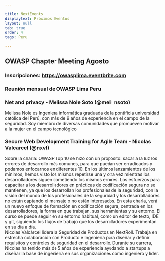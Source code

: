 ```yaml
---

title: NextEvents
displaytext: Próximos Eventos
layout: null
tab: true
order: 4
tags: Peru

---
```


## OWASP Chapter Meeting Agosto

### Inscripciones:  https://owasplima.eventbrite.com

### Reunión mensual de OWASP Lima Peru

<h3> Net and privacy - Melissa Nole Soto  (@meli_nsoto)</h3>
Melissa Nole es Ingeniera informática graduada de la pontificia universidad católica del Perú, con más de 9 años de experiencia en el campo de la seguridad. Soy miembro de diversas comunidades que promueven motivar a la mujer en el campo tecnológico

<h3>Secure Web Development Training for Agile Team - Nicolas Valcarcel (@nxvl) </h3>
Sobre la charla: 
OWASP Top 10 se hizo con un propósito: sacar a la luz los errores de desarrollo más comunes, para que puedan ser erradicados y podamos enfocarnos en diferentes 10. En los últimos lanzamientos de los mínimos, hemos visto los mismos repetirse una y otra vez mientras los desarrolladores siguen cometiendo los mismos errores. Los esfuerzos para capacitar a los desarrolladores en prácticas de codificación segura no se mantienen, ya que los desarrollan los profesionales de la seguridad, con la visión del mundo de los profesionales de la seguridad y los desarrolladores no están captando el mensaje o no están interesados. En esta charla, verá un nuevo enfoque de formación en codificación segura, centrada en los desarrolladores, la forma en que trabajan, sus herramientas y su entorno. El curso se puede seguir en su entorno habitual, como un editor de texto, IDE y git, siguiendo los flujos de trabajo que los desarrolladores experimentan en su día a día.
<br>Nicolas Valcárcel lidera la Seguridad de Productos en NextRoll. Trabaja en estrecha colaboración con Producto e Ingeniería para diseñar y definir requisitos y controles de seguridad en el desarrollo.
Durante su carrera, Nicolas ha tenido más de 5 años de experiencia ayudando a startups a diseñar la base de ingeniería en sus organizaciones como ingeniero y líder.
